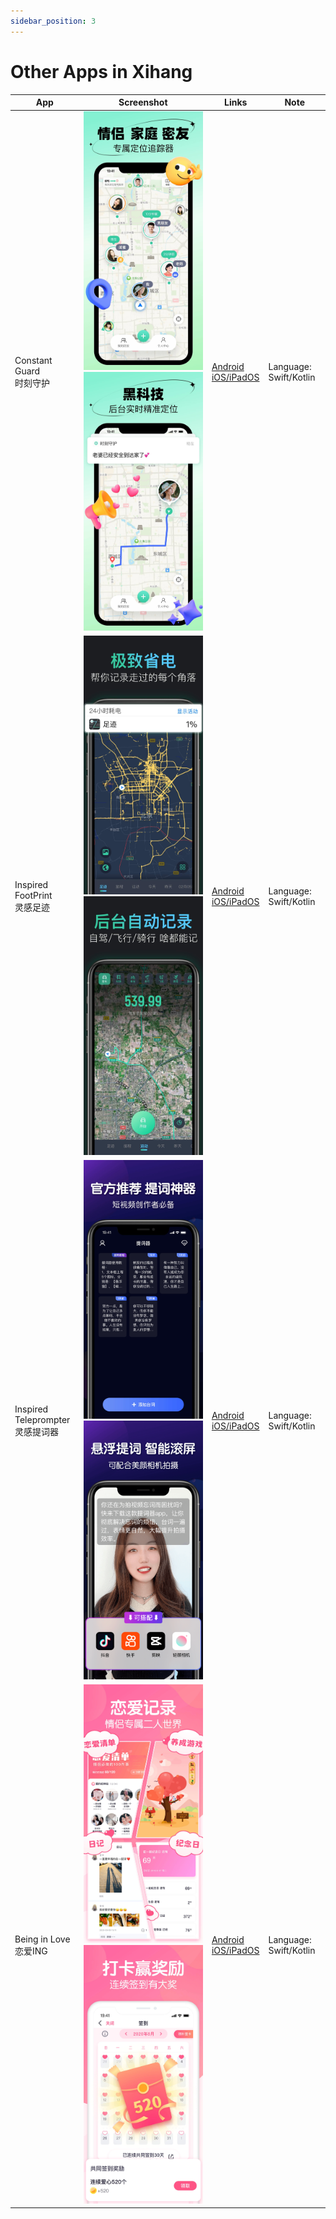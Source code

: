 ```yaml
---
sidebar_position: 3
---
```


# Other Apps in Xihang

| App | Screenshot | Links | Note |
|----------|----------|----------|----------|
| Constant Guard<br/>时刻守护 | ![screenshot](/img/apps_11_01.jpeg) ![screenshot](/img/apps_11_02.jpeg) | [Android](https://apkpure.com/cn/shi-ke-shou-hu/com.xihang.sksh)<br/>[iOS/iPadOS](https://apps.apple.com/us/app/%E6%97%B6%E5%88%BB%E5%AE%88%E6%8A%A4-%E6%83%85%E4%BE%A3%E5%AE%B6%E5%BA%AD%E6%89%8B%E6%9C%BA%E5%AE%9A%E4%BD%8D%E5%99%A8%E5%AE%9E%E6%97%B6gps/id1451287165) | Language: Swift/Kotlin |
| Inspired FootPrint<br/>灵感足迹 | ![screenshot](/img/apps_12_01.jpeg) ![screenshot](/img/apps_12_02.jpeg) | [Android](https://apkpure.com/cn/zu-ji/com.xihang.footprint)<br/>[iOS/iPadOS](https://apps.apple.com/us/app/footprint-record-travel-tracks/id1539411511) | Language: Swift/Kotlin |
| Inspired Teleprompter<br/>灵感提词器 | ![screenshot](/img/apps_13_01.jpeg) ![screenshot](/img/apps_13_02.jpeg) | [Android](https://apkpure.com/cn/zhuan-ye-ti-ci-qi/com.xihang.teleprompter)<br/>[iOS/iPadOS](https://apps.apple.com/us/app/%E6%8F%90%E8%AF%8D%E5%99%A8-%E7%9B%B4%E6%92%AD%E5%8A%A9%E6%89%8B%E5%8F%A3%E6%92%AD%E7%9F%AD%E8%A7%86%E9%A2%91%E6%8B%8D%E6%91%84%E8%BD%AF%E4%BB%B6/id1513916989) | Language: Swift/Kotlin |
| Being in Love<br/>恋爱ING | ![screenshot](/img/apps_14_01.jpeg) ![screenshot](/img/apps_14_02.jpeg) | [Android](https://apkpure.com/%E6%81%8B%E7%88%B1ing/com.qufaya.couple)<br/>[iOS/iPadOS](https://apps.apple.com/us/app/%E6%81%8B%E7%88%B1ing-%E6%83%85%E4%BE%A3%E5%BF%85%E5%A4%87%E7%88%B1%E6%83%85%E6%97%A5%E8%AE%B0%E8%BD%AF%E4%BB%B6/id1442081643) | Language: Swift/Kotlin |
